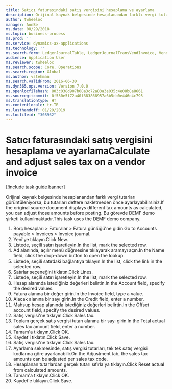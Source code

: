 ```yaml
---
title: Satıcı faturasındaki satış vergisini hesaplama ve ayarlama
description: Orijinal kaynak belgesinde hesaplanandan farklı vergi tutarları görüntüleniyorsa, bu tutarları deftere nakletmeden önce ayarlayabilirsiniz.
author: twheeloc
manager: AnnBe
ms.date: 08/29/2018
ms.topic: business-process
ms.prod: ''
ms.service: dynamics-ax-applications
ms.technology: ''
ms.search.form: LedgerJournalTable, LedgerJournalTransVendInvoice, VendTableLookup, TaxTmpWorkTrans
audience: Application User
ms.reviewer: twheeloc
ms.search.scope: Core, Operations
ms.search.region: Global
ms.author: vstehman
ms.search.validFrom: 2016-06-30
ms.dyn365.ops.version: Version 7.0.0
ms.openlocfilehash: 803c038d907b68a3c72a83a3e035c4e08b8a8661
ms.sourcegitcommit: 0f530e5f72a40f383868957a6b5cb0e446e4c795
ms.translationtype: HT
ms.contentlocale: tr-TR
ms.lasthandoff: 01/29/2019
ms.locfileid: "308932"
---
```

# <a name="calculate-and-adjust-sales-tax-on-a-vendor-invoice"></a><span data-ttu-id="98199-103">Satıcı faturasındaki satış vergisini hesaplama ve ayarlama</span><span class="sxs-lookup"><span data-stu-id="98199-103">Calculate and adjust sales tax on a vendor invoice</span></span>

[!include [task guide banner](../../includes/task-guide-banner.md)]

<span data-ttu-id="98199-104">Orijinal kaynak belgesinde hesaplanandan farklı vergi tutarları görüntüleniyorsa, bu tutarları deftere nakletmeden önce ayarlayabilirsiniz.</span><span class="sxs-lookup"><span data-stu-id="98199-104">If the original source document displays different tax amounts as calculated, you can adjust those amounts before posting.</span></span> <span data-ttu-id="98199-105">Bu görevde DEMF demo şirketi kullanılmaktadır.</span><span class="sxs-lookup"><span data-stu-id="98199-105">This task uses the DEMF demo company.</span></span>

1. <span data-ttu-id="98199-106">Borç hesapları > Faturalar > Fatura günlüğü'ne gidin.</span><span class="sxs-lookup"><span data-stu-id="98199-106">Go to Accounts payable > Invoices > Invoice journal.</span></span>
2. <span data-ttu-id="98199-107">Yeni'ye tıklayın.</span><span class="sxs-lookup"><span data-stu-id="98199-107">Click New.</span></span>
3. <span data-ttu-id="98199-108">Listede, seçili satırı işaretleyin.</span><span class="sxs-lookup"><span data-stu-id="98199-108">In the list, mark the selected row.</span></span>
4. <span data-ttu-id="98199-109">Ad alanında, açılır menü düğmesine tıklayarak aramayı açın.</span><span class="sxs-lookup"><span data-stu-id="98199-109">In the Name field, click the drop-down button to open the lookup.</span></span>
5. <span data-ttu-id="98199-110">Listede, seçili satırdaki bağlantıya tıklayın.</span><span class="sxs-lookup"><span data-stu-id="98199-110">In the list, click the link in the selected row.</span></span>
6. <span data-ttu-id="98199-111">Satırlar seçeneğini tıklatın.</span><span class="sxs-lookup"><span data-stu-id="98199-111">Click Lines.</span></span>
7. <span data-ttu-id="98199-112">Listede, seçili satırı işaretleyin.</span><span class="sxs-lookup"><span data-stu-id="98199-112">In the list, mark the selected row.</span></span>
8. <span data-ttu-id="98199-113">Hesap alanında istediğiniz değerleri belirtin.</span><span class="sxs-lookup"><span data-stu-id="98199-113">In the Account field, specify the desired values.</span></span>
9. <span data-ttu-id="98199-114">Fatura alanına bir değer girin.</span><span class="sxs-lookup"><span data-stu-id="98199-114">In the Invoice field, type a value.</span></span>
10. <span data-ttu-id="98199-115">Alacak alanına bir sayı girin.</span><span class="sxs-lookup"><span data-stu-id="98199-115">In the Credit field, enter a number.</span></span>
11. <span data-ttu-id="98199-116">Mahsup hesap alanında istediğiniz değerleri belirtin.</span><span class="sxs-lookup"><span data-stu-id="98199-116">In the Offset account field, specify the desired values.</span></span>
12. <span data-ttu-id="98199-117">Satış vergisi'ne tıklayın.</span><span class="sxs-lookup"><span data-stu-id="98199-117">Click Sales tax.</span></span>
13. <span data-ttu-id="98199-118">Toplam gerçek satış vergisi tutarı alanına bir sayı girin.</span><span class="sxs-lookup"><span data-stu-id="98199-118">In the Total actual sales tax amount field, enter a number.</span></span>
14. <span data-ttu-id="98199-119">Tamam'a tıklayın.</span><span class="sxs-lookup"><span data-stu-id="98199-119">Click OK.</span></span>
15. <span data-ttu-id="98199-120">Kaydet'i tıklatın.</span><span class="sxs-lookup"><span data-stu-id="98199-120">Click Save.</span></span>
16. <span data-ttu-id="98199-121">Satış vergisi'ne tıklayın.</span><span class="sxs-lookup"><span data-stu-id="98199-121">Click Sales tax.</span></span>
17. <span data-ttu-id="98199-122">Ayarlama sekmesinde, satış vergisi tutarları, tek tek satış vergisi kodlarına göre ayarlanabilir.</span><span class="sxs-lookup"><span data-stu-id="98199-122">On the Adjustment tab, the sales tax amounts can be adjusted per sales tax code.</span></span>
18. <span data-ttu-id="98199-123">Hesaplanan tutarlardan gerçek tutarı sıfırla'ya tıklayın.</span><span class="sxs-lookup"><span data-stu-id="98199-123">Click Reset actual from calculated amounts.</span></span>
19. <span data-ttu-id="98199-124">Tamam'a tıklayın.</span><span class="sxs-lookup"><span data-stu-id="98199-124">Click OK.</span></span>
20. <span data-ttu-id="98199-125">Kaydet'e tıklayın.</span><span class="sxs-lookup"><span data-stu-id="98199-125">Click Save.</span></span>


